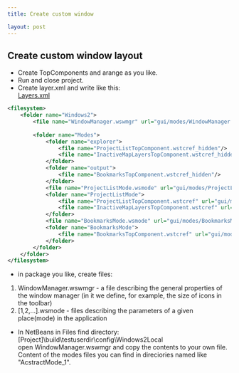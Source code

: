 ```yaml
---
title: Create custom window

layout: post
---
```



## Create custom window layout

- Create TopComponents and arange as you like.  
- Run and close project.
- Create layer.xml and write like this:  
    [Layers.xml](https://github.com/bpodolski/CasperGIS/blob/master/Core/src/io/github/bpodolski/caspergis/layer.xml)  
```xml
<filesystem>
    <folder name="Windows2">
        <file name="WindowManager.wswmgr" url="gui/modes/WindowManager.wswmgr"/>
        
        <folder name="Modes">
            <folder name="explorer">
                <file name="ProjectListTopComponent.wstcref_hidden"/>
                <file name="InactiveMapLayersTopComponent.wstcref_hidden"/>
            </folder>
            <folder name="output">
                <file name="BookmarksTopComponent.wstcref_hidden"/>
            </folder>
            <file name="ProjectListMode.wsmode" url="gui/modes/ProjectListMode.wsmode"/>
            <folder name="ProjectListMode">
                <file name="ProjectListTopComponent.wstcref" url="gui/modes/ProjectListTopComponent.wstcref"/>
                <file name="InactiveMapLayersTopComponent.wstcref" url="gui/modes/InactiveMapLayersTopComponent.wstcref"/>
            </folder>
            <file name="BookmarksMode.wsmode" url="gui/modes/BookmarksMode.wsmode"/>
            <folder name="BookmarksMode">
                <file name="BookmarksTopComponent.wstcref" url="gui/modes/BookmarksTopComponent.wstcref"/>
            </folder>
        </folder>
    </folder>
</filesystem>
```
- in package you like, create files:
1. WindowManager.wswmgr - a file describing the general properties of the window manager (in it we define, for example, the size of icons in the toolbar)
2. [1,2,...].wsmode - files describing the parameters of a given place(mode) in the application
- In NetBeans in Files find directory: [Project]\build\testuserdir\config\Windows2Local\
open WindowManager.wswmgr and copy the contents to your own file.
Content of the modes files you can find in direciories named like "AcstractMode_1".

